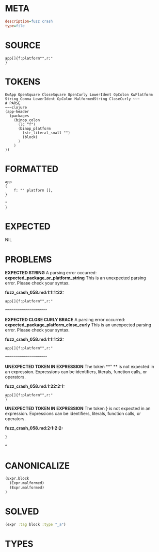 # META
~~~ini
description=fuzz crash
type=file
~~~
# SOURCE
~~~roc
app[]{f:platform"",r:"
}
~~~
# TOKENS
~~~text
KwApp OpenSquare CloseSquare OpenCurly LowerIdent OpColon KwPlatform String Comma LowerIdent OpColon MalformedString CloseCurly ~~~
# PARSE
~~~clojure
(app-header
  (packages
    (binop_colon
      (lc "f")
      (binop_platform
        (str_literal_small "")
        (block)
      )
    )
))
~~~
# FORMATTED
~~~roc
app
{
	f: "" platform [],
}

"
}
~~~
# EXPECTED
NIL
# PROBLEMS
**EXPECTED STRING**
A parsing error occurred: **expected_package_or_platform_string**
This is an unexpected parsing error. Please check your syntax.

**fuzz_crash_058.md:1:1:1:22:**
```roc
app[]{f:platform"",r:"
```
^^^^^^^^^^^^^^^^^^^^^


**EXPECTED CLOSE CURLY BRACE**
A parsing error occurred: **expected_package_platform_close_curly**
This is an unexpected parsing error. Please check your syntax.

**fuzz_crash_058.md:1:1:1:22:**
```roc
app[]{f:platform"",r:"
```
^^^^^^^^^^^^^^^^^^^^^


**UNEXPECTED TOKEN IN EXPRESSION**
The token **"
** is not expected in an expression.
Expressions can be identifiers, literals, function calls, or operators.

**fuzz_crash_058.md:1:22:2:1:**
```roc
app[]{f:platform"",r:"
}
```


**UNEXPECTED TOKEN IN EXPRESSION**
The token **}** is not expected in an expression.
Expressions can be identifiers, literals, function calls, or operators.

**fuzz_crash_058.md:2:1:2:2:**
```roc
}
```
^


# CANONICALIZE
~~~clojure
(Expr.block
  (Expr.malformed)
  (Expr.malformed)
)
~~~
# SOLVED
~~~clojure
(expr :tag block :type "_a")
~~~
# TYPES
~~~roc
~~~
